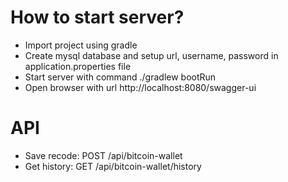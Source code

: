 # How to start server?
- Import project using gradle
- Create mysql database and setup url, username, password in application.properties file
- Start server with command ./gradlew bootRun
- Open browser with url http://localhost:8080/swagger-ui 

# API 
- Save recode: POST ​/api​/bitcoin-wallet
- Get history: GET ​/api​/bitcoin-wallet​/history
